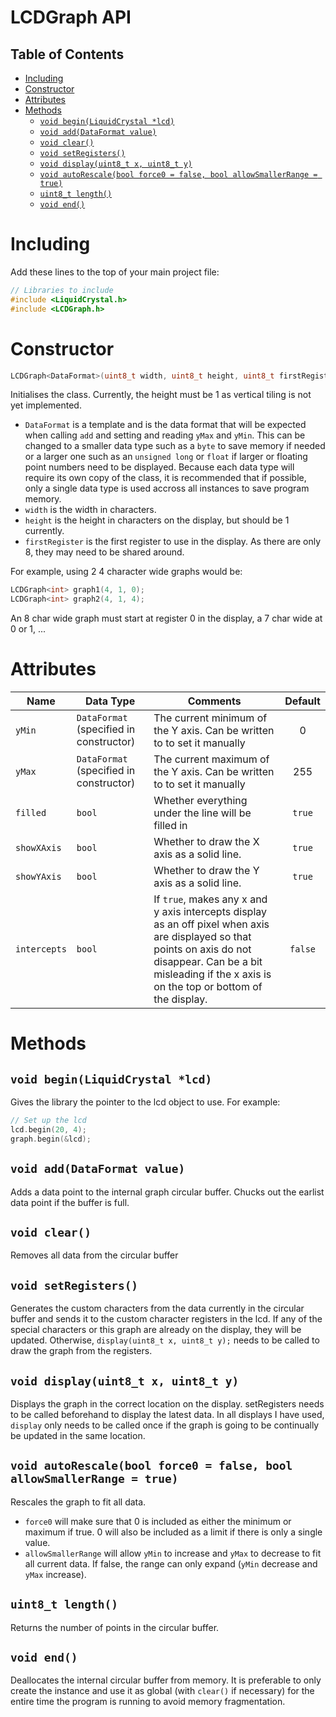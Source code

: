 # LCDGraph API <!-- omit in toc -->
## Table of Contents <!-- omit in toc -->
- [Including](#including)
- [Constructor](#constructor)
- [Attributes](#attributes)
- [Methods](#methods)
  - [`void begin(LiquidCrystal *lcd)`](#void-beginliquidcrystal-lcd)
  - [`void add(DataFormat value)`](#void-adddataformat-value)
  - [`void clear()`](#void-clear)
  - [`void setRegisters()`](#void-setregisters)
  - [`void display(uint8_t x, uint8_t y)`](#void-displayuint8_t-x-uint8_t-y)
  - [`void autoRescale(bool force0 = false, bool allowSmallerRange = true)`](#void-autorescalebool-force0--false-bool-allowsmallerrange--true)
  - [`uint8_t length()`](#uint8_t-length)
  - [`void end()`](#void-end)

# Including
Add these lines to the top of your main project file:
```c++
// Libraries to include
#include <LiquidCrystal.h>
#include <LCDGraph.h>
```


# Constructor
```c++
LCDGraph<DataFormat>(uint8_t width, uint8_t height, uint8_t firstRegister)
```
Initialises the class.
Currently, the height must be 1 as vertical tiling is not yet implemented.
- `DataFormat` is a template and is the data format that will be expected when calling `add` and setting and reading `yMax` and `yMin`. This can be changed to a smaller data type such as a `byte` to save memory if needed or a larger one such as an `unsigned long` or `float` if larger or floating point numbers need to be displayed. Because each data type will require its own copy of the class, it is recommended that if possible, only a single data type is used accross all instances to save program memory.
- `width` is the width in characters.
- `height` is the height in characters on the display, but should be 1 currently.
- `firstRegister` is the first register to use in the display. As there are only 8, they may need to be shared around.

For example, using 2 4 character wide graphs would be:
```c++
LCDGraph<int> graph1(4, 1, 0);
LCDGraph<int> graph2(4, 1, 4);
```

An 8 char wide graph must start at register 0 in the display, a 7 char wide at 0 or 1, ...

# Attributes
| Name         | Data Type                               | Comments                                                                                                                                                                                                            | Default |
| ------------ | --------------------------------------- | ------------------------------------------------------------------------------------------------------------------------------------------------------------------------------------------------------------------- | :-----: |
| `yMin`       | `DataFormat` (specified in constructor) | The current minimum of the Y axis. Can be written to to set it manually                                                                                                                                             |    0    |
| `yMax`       | `DataFormat` (specified in constructor) | The current maximum of the Y axis. Can be written to to set it manually                                                                                                                                             |   255   |
| `filled`     | `bool`                                  | Whether everything under the line will be filled in                                                                                                                                                                 | `true`  |
| `showXAxis`  | `bool`                                  | Whether to draw the X axis as a solid line.                                                                                                                                                                         | `true`  |
| `showYAxis`  | `bool`                                  | Whether to draw the Y axis as a solid line.                                                                                                                                                                         | `true`  |
| `intercepts` | `bool`                                  | If `true`, makes any x and y axis intercepts display as an off pixel when axis are displayed so that points on axis do not disappear. Can be a bit misleading if the x axis is on the top or bottom of the display. | `false` |


# Methods
## `void begin(LiquidCrystal *lcd)`
Gives the library the pointer to the lcd object to use.
For example:
```c++
// Set up the lcd
lcd.begin(20, 4);
graph.begin(&lcd);
```

## `void add(DataFormat value)`
Adds a data point to the internal graph circular buffer.
Chucks out the earlist data point if the buffer is full.

## `void clear()`
Removes all data from the circular buffer

## `void setRegisters()`
Generates the custom characters from the data currently in the circular buffer and sends it to the custom character registers in the lcd. If any of the special characters or this graph are already on the display, they will be updated. Otherwise, `display(uint8_t x, uint8_t y);` needs to be called to draw the graph from the registers.

## `void display(uint8_t x, uint8_t y)`
Displays the graph in the correct location on the display. setRegisters needs to be called beforehand to display the latest data. In all displays I have used, `display` only needs to be called once if the graph is going to be continually be updated in the same location.

## `void autoRescale(bool force0 = false, bool allowSmallerRange = true)`
Rescales the graph to fit all data.
- `force0` will make sure that 0 is included as either the minimum or maximum if true. 0 will also be included as a limit if there is only a single value.
- `allowSmallerRange` will allow `yMin` to increase and `yMax` to decrease to fit all current data. If false, the range can only expand (`yMin` decrease and `yMax` increase).

## `uint8_t length()`
Returns the number of points in the circular buffer.

## `void end()`
Deallocates the internal circular buffer from memory.
It is preferable to only create the instance and use it as global (with `clear()` if necessary) for the entire time the program is running to avoid memory fragmentation.